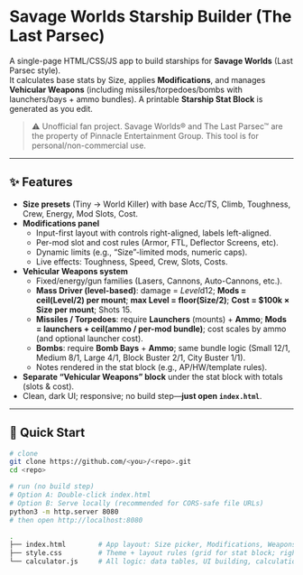 # Savage Worlds Starship Builder (The Last Parsec)

A single-page HTML/CSS/JS app to build starships for **Savage Worlds** (Last Parsec style).  
It calculates base stats by Size, applies **Modifications**, and manages **Vehicular Weapons** (including missiles/torpedoes/bombs with launchers/bays + ammo bundles). A printable **Starship Stat Block** is generated as you edit.

> ⚠️ Unofficial fan project. Savage Worlds® and The Last Parsec™ are the property of Pinnacle Entertainment Group. This tool is for personal/non-commercial use.

---

## ✨ Features

- **Size presets** (Tiny → World Killer) with base Acc/TS, Climb, Toughness, Crew, Energy, Mod Slots, Cost.
- **Modifications panel**  
  - Input-first layout with controls right-aligned, labels left-aligned.  
  - Per-mod slot and cost rules (Armor, FTL, Deflector Screens, etc).  
  - Dynamic limits (e.g., “Size”-limited mods, numeric caps).  
  - Live effects: Toughness, Speed, Crew, Slots, Costs.
- **Vehicular Weapons system**
  - Fixed/energy/gun families (Lasers, Cannons, Auto-Cannons, etc.).
  - **Mass Driver (level-based)**: damage = *Level*d12; **Mods = ceil(Level/2) per mount**; **max Level = floor(Size/2)**; **Cost = $100k × Size per mount**; Shots 15.  
  - **Missiles / Torpedoes**: require **Launchers** (mounts) + **Ammo**; **Mods = launchers + ceil(ammo / per-mod bundle)**; cost scales by ammo (and optional launcher cost).
  - **Bombs**: require **Bomb Bays** + **Ammo**; same bundle logic (Small 12/1, Medium 8/1, Large 4/1, Block Buster 2/1, City Buster 1/1).  
  - Notes rendered in the stat block (e.g., AP/HW/template rules).
- **Separate “Vehicular Weapons” block** under the stat block with totals (slots & cost).
- Clean, dark UI; responsive; no build step—**just open `index.html`**.

---

## 🚀 Quick Start

```bash
# clone
git clone https://github.com/<you>/<repo>.git
cd <repo>

# run (no build step)
# Option A: Double-click index.html
# Option B: Serve locally (recommended for CORS-safe file URLs)
python3 -m http.server 8080
# then open http://localhost:8080

.
├── index.html        # App layout: Size picker, Modifications, Weapons UI, Stat Blocks
├── style.css         # Theme + layout rules (grid for stat block; right/left alignment for mods)
└── calculator.js     # All logic: data tables, UI building, calculations, rendering
